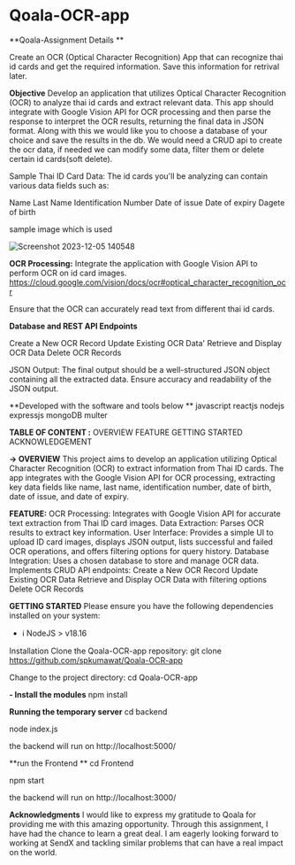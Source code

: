 # Qoala-OCR-app


**Qoala-Assignment Details **

Create an OCR (Optical Character Recognition) App that can recognize thai id cards and get the required information. Save this information for retrival later.

**Objective**
Develop an application that utilizes Optical Character Recognition (OCR) to analyze thai id cards and extract relevant data. This app should integrate with Google Vision API for OCR processing and then parse the response to interpret the OCR results, returning the final data in JSON format.
Along with this we would like you to choose a database of your choice and save the results in the db. We would need a CRUD api to create the ocr data, if needed we can modify some data, filter them or delete certain id cards(soft delete).

Sample Thai ID Card Data:
The id cards you'll be analyzing can contain various data fields such as:

Name
Last Name
Identification Number
Date of issue
Date of expiry
Dagete of birth

sample image which is used

![Screenshot 2023-12-05 140548](https://github.com/spkumawat/Qoala-OCR-app/assets/89294297/b19fe393-f15f-4c41-8040-65b197af1938)


**OCR Processing:**
Integrate the application with Google Vision API to perform OCR on id card images. https://cloud.google.com/vision/docs/ocr#optical_character_recognition_ocr

Ensure that the OCR can accurately read text from different thai id cards.

**Database and REST API Endpoints**

Create a New OCR Record
Update Existing OCR Data'
Retrieve and Display OCR Data
Delete OCR Records

JSON Output:
The final output should be a well-structured JSON object containing all the extracted data.
Ensure accuracy and readability of the JSON output.


**Developed with the software and tools below **
javascript 
reactjs
nodejs
expressjs
mongoDB
multer


**TABLE OF CONTENT :**
OVERVIEW
FEATURE 
GETTING STARTED
ACKNOWLEDGEMENT

**-> OVERVIEW**
This project aims to develop an application utilizing Optical Character Recognition (OCR) to extract information from Thai ID cards. The app integrates with the Google Vision API for OCR processing, extracting key data fields like name, last name, identification number, date of birth, date of issue, and date of expiry.

**FEATURE:**
OCR Processing: Integrates with Google Vision API for accurate text extraction from Thai ID card images.
Data Extraction: Parses OCR results to extract key information.
User Interface: Provides a simple UI to upload ID card images, displays JSON output, lists successful and failed OCR operations, and offers filtering options for query history.
Database Integration: Uses a chosen database to store and manage OCR data. Implements CRUD API endpoints:
Create a New OCR Record
Update Existing OCR Data
Retrieve and Display OCR Data with filtering options
Delete OCR Records


**GETTING STARTED**
Please ensure you have the following dependencies installed on your system:

- ℹ️ NodeJS > v18.16

 Installation
Clone the Qoala-OCR-app repository:
git clone https://github.com/spkumawat/Qoala-OCR-app

Change to the project directory:
cd  Qoala-OCR-app


**- Install the modules**
npm install


**Running the temporary server**
cd backend

node index.js

the backend will run on http://localhost:5000/

**run the Frontend **
cd Frontend

npm start

the backend will run on http://localhost:3000/





**Acknowledgments**
I would like to express my gratitude to Qoala for providing me with this amazing opportunity. Through this assignment, I have had the chance to learn a great deal. I am eagerly looking forward to working at SendX and tackling similar problems that can have a real impact on the world.











